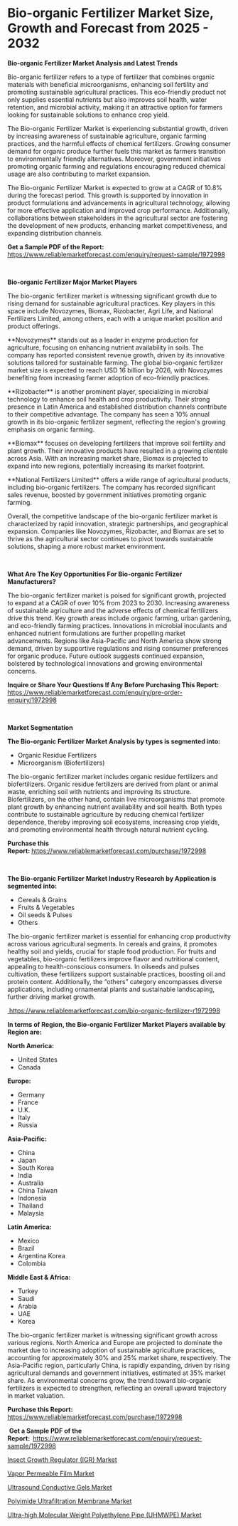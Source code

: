 <p><h1>Bio-organic Fertilizer Market Size, Growth and Forecast from 2025 - 2032</h1></p><p><strong>Bio-organic Fertilizer Market Analysis and Latest Trends</strong></p>
<p><p>Bio-organic fertilizer refers to a type of fertilizer that combines organic materials with beneficial microorganisms, enhancing soil fertility and promoting sustainable agricultural practices. This eco-friendly product not only supplies essential nutrients but also improves soil health, water retention, and microbial activity, making it an attractive option for farmers looking for sustainable solutions to enhance crop yield.</p><p>The Bio-organic Fertilizer Market is experiencing substantial growth, driven by increasing awareness of sustainable agriculture, organic farming practices, and the harmful effects of chemical fertilizers. Growing consumer demand for organic produce further fuels this market as farmers transition to environmentally friendly alternatives. Moreover, government initiatives promoting organic farming and regulations encouraging reduced chemical usage are also contributing to market expansion.</p><p>The Bio-organic Fertilizer Market is expected to grow at a CAGR of 10.8% during the forecast period. This growth is supported by innovation in product formulations and advancements in agricultural technology, allowing for more effective application and improved crop performance. Additionally, collaborations between stakeholders in the agricultural sector are fostering the development of new products, enhancing market competitiveness, and expanding distribution channels.</p></p>
<p><strong>Get a Sample PDF of the Report:&nbsp;</strong> <a href="https://www.reliablemarketforecast.com/enquiry/request-sample/1972998?utm_campaign=1169&utm_medium=2&utm_source=Github&utm_content=ia&utm_term=03042025&utm_id=bio-organic-fertilizer">https://www.reliablemarketforecast.com/enquiry/request-sample/1972998</a></p>
<p>&nbsp;</p>
<p><strong>Bio-organic Fertilizer Major Market Players</strong></p>
<p><p>The bio-organic fertilizer market is witnessing significant growth due to rising demand for sustainable agricultural practices. Key players in this space include Novozymes, Biomax, Rizobacter, Agri Life, and National Fertilizers Limited, among others, each with a unique market position and product offerings.</p><p>**Novozymes** stands out as a leader in enzyme production for agriculture, focusing on enhancing nutrient availability in soils. The company has reported consistent revenue growth, driven by its innovative solutions tailored for sustainable farming. The global bio-organic fertilizer market size is expected to reach USD 16 billion by 2026, with Novozymes benefiting from increasing farmer adoption of eco-friendly practices.</p><p>**Rizobacter** is another prominent player, specializing in microbial technology to enhance soil health and crop productivity. Their strong presence in Latin America and established distribution channels contribute to their competitive advantage. The company has seen a 10% annual growth in its bio-organic fertilizer segment, reflecting the region's growing emphasis on organic farming.</p><p>**Biomax** focuses on developing fertilizers that improve soil fertility and plant growth. Their innovative products have resulted in a growing clientele across Asia. With an increasing market share, Biomax is projected to expand into new regions, potentially increasing its market footprint.</p><p>**National Fertilizers Limited** offers a wide range of agricultural products, including bio-organic fertilizers. The company has recorded significant sales revenue, boosted by government initiatives promoting organic farming. </p><p>Overall, the competitive landscape of the bio-organic fertilizer market is characterized by rapid innovation, strategic partnerships, and geographical expansion. Companies like Novozymes, Rizobacter, and Biomax are set to thrive as the agricultural sector continues to pivot towards sustainable solutions, shaping a more robust market environment.</p></p>
<p>&nbsp;</p>
<p><strong>What Are The Key Opportunities For Bio-organic Fertilizer Manufacturers?</strong></p>
<p><p>The bio-organic fertilizer market is poised for significant growth, projected to expand at a CAGR of over 10% from 2023 to 2030. Increasing awareness of sustainable agriculture and the adverse effects of chemical fertilizers drive this trend. Key growth areas include organic farming, urban gardening, and eco-friendly farming practices. Innovations in microbial inoculants and enhanced nutrient formulations are further propelling market advancements. Regions like Asia-Pacific and North America show strong demand, driven by supportive regulations and rising consumer preferences for organic produce. Future outlook suggests continued expansion, bolstered by technological innovations and growing environmental concerns.</p></p>
<p><strong>Inquire or Share Your Questions If Any Before Purchasing This Report:</strong> <a href="https://www.reliablemarketforecast.com/enquiry/pre-order-enquiry/1972998?utm_campaign=1169&utm_medium=2&utm_source=Github&utm_content=ia&utm_term=03042025&utm_id=bio-organic-fertilizer">https://www.reliablemarketforecast.com/enquiry/pre-order-enquiry/1972998</a></p>
<p>&nbsp;</p>
<p><strong>Market Segmentation</strong></p>
<p><strong>The Bio-organic Fertilizer Market Analysis by types is segmented into:</strong></p>
<p><ul><li>Organic Residue Fertilizers</li><li>Microorganism (Biofertilizers)</li></ul></p>
<p><p>The bio-organic fertilizer market includes organic residue fertilizers and biofertilizers. Organic residue fertilizers are derived from plant or animal waste, enriching soil with nutrients and improving its structure. Biofertilizers, on the other hand, contain live microorganisms that promote plant growth by enhancing nutrient availability and soil health. Both types contribute to sustainable agriculture by reducing chemical fertilizer dependence, thereby improving soil ecosystems, increasing crop yields, and promoting environmental health through natural nutrient cycling.</p></p>
<p><strong>Purchase this Report:&nbsp;</strong><a href="https://www.reliablemarketforecast.com/purchase/1972998?utm_campaign=1169&utm_medium=2&utm_source=Github&utm_content=ia&utm_term=03042025&utm_id=bio-organic-fertilizer">https://www.reliablemarketforecast.com/purchase/1972998</a></p>
<p>&nbsp;</p>
<p><strong>The Bio-organic Fertilizer Market Industry Research by Application is segmented into:</strong></p>
<p><ul><li>Cereals & Grains</li><li>Fruits & Vegetables</li><li>Oil seeds & Pulses</li><li>Others</li></ul></p>
<p><p>The bio-organic fertilizer market is essential for enhancing crop productivity across various agricultural segments. In cereals and grains, it promotes healthy soil and yields, crucial for staple food production. For fruits and vegetables, bio-organic fertilizers improve flavor and nutritional content, appealing to health-conscious consumers. In oilseeds and pulses cultivation, these fertilizers support sustainable practices, boosting oil and protein content. Additionally, the “others” category encompasses diverse applications, including ornamental plants and sustainable landscaping, further driving market growth.</p></p>
<p><a href="https://www.reliablemarketforecast.com/bio-organic-fertilizer-r1972998?utm_campaign=1169&utm_medium=2&utm_source=Github&utm_content=ia&utm_term=03042025&utm_id=bio-organic-fertilizer">&nbsp;https://www.reliablemarketforecast.com/bio-organic-fertilizer-r1972998</a></p>
<p><strong>In terms of Region, the Bio-organic Fertilizer Market Players available by Region are:</strong></p>
<p>
    <p> <strong> North America: </strong>
        <ul>
            <li>United States</li>
            <li>Canada</li>
        </ul>
        </p> 
    <p> <strong> Europe: </strong>
        <ul>
            <li>Germany</li>
            <li>France</li>
            <li>U.K.</li>
            <li>Italy</li>
            <li>Russia</li>
        </ul>
        </p> 
    <p> <strong> Asia-Pacific: </strong>
        <ul>
            <li>China</li>
            <li>Japan</li>
            <li>South Korea</li>
            <li>India</li>
            <li>Australia</li>
            <li>China Taiwan</li>
            <li>Indonesia</li>
            <li>Thailand</li>
            <li>Malaysia</li>
        </ul>
        </p> 
    <p> <strong> Latin America: </strong>
        <ul>
            <li>Mexico</li>
            <li>Brazil</li>
            <li>Argentina Korea</li>
            <li>Colombia</li>
        </ul>
        </p> 
    <p> <strong> Middle East & Africa: </strong>
        <ul>
            <li>Turkey</li>
            <li>Saudi</li>
            <li>Arabia</li>
            <li>UAE</li>
            <li>Korea</li>
        </ul>
    </p>
    </p>
<p><p>The bio-organic fertilizer market is witnessing significant growth across various regions. North America and Europe are projected to dominate the market due to increasing adoption of sustainable agriculture practices, accounting for approximately 30% and 25% market share, respectively. The Asia-Pacific region, particularly China, is rapidly expanding, driven by rising agricultural demands and government initiatives, estimated at 35% market share. As environmental concerns grow, the trend toward bio-organic fertilizers is expected to strengthen, reflecting an overall upward trajectory in market valuation.</p></p>
<p><strong>Purchase this Report: </strong><a href="https://www.reliablemarketforecast.com/purchase/1972998?utm_campaign=1169&utm_medium=2&utm_source=Github&utm_content=ia&utm_term=03042025&utm_id=bio-organic-fertilizer">https://www.reliablemarketforecast.com/purchase/1972998</a></p>
<p>&nbsp;<strong>Get a Sample PDF of the Report:&nbsp;&nbsp;</strong><a href="https://www.reliablemarketforecast.com/enquiry/request-sample/1972998?utm_campaign=1169&utm_medium=2&utm_source=Github&utm_content=ia&utm_term=03042025&utm_id=bio-organic-fertilizer">https://www.reliablemarketforecast.com/enquiry/request-sample/1972998</a></p>
<p><strong></strong></p>
<p><p><a href="https://github.com/akramisabtu/Market-Research-Report-List-1/blob/main/insect-growth-regulator-igr-market.md?utm_campaign=1169&utm_medium=2&utm_source=Github&utm_content=ia&utm_term=03042025&utm_id=bio-organic-fertilizer">Insect Growth Regulator (IGR) Market</a></p><p><a href="https://github.com/cherrivacius/Market-Research-Report-List-1/blob/main/vapor-permeable-film-market.md?utm_campaign=1169&utm_medium=2&utm_source=Github&utm_content=ia&utm_term=03042025&utm_id=bio-organic-fertilizer">Vapor Permeable Film Market</a></p><p><a href="https://github.com/mafuzakirju/Market-Research-Report-List-1/blob/main/ultrasound-conductive-gels-market.md?utm_campaign=1169&utm_medium=2&utm_source=Github&utm_content=ia&utm_term=03042025&utm_id=bio-organic-fertilizer">Ultrasound Conductive Gels Market</a></p><p><a href="https://github.com/mcveathuane2/Market-Research-Report-List-1/blob/main/polyimide-ultrafiltration-membrane-market.md?utm_campaign=1169&utm_medium=2&utm_source=Github&utm_content=ia&utm_term=03042025&utm_id=bio-organic-fertilizer">Polyimide Ultrafiltration Membrane Market</a></p><p><a href="https://github.com/omduthkevork/Market-Research-Report-List-1/blob/main/ultra-high-molecular-weight-polyethylene-pipe-uhmwpe-market.md?utm_campaign=1169&utm_medium=2&utm_source=Github&utm_content=ia&utm_term=03042025&utm_id=bio-organic-fertilizer">Ultra-high Molecular Weight Polyethylene Pipe (UHMWPE) Market</a></p></p>
